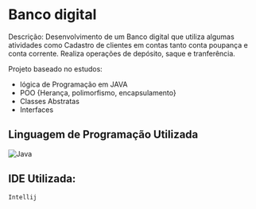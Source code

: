 
# Banco digital

Descrição:
Desenvolvimento de um Banco digital que utiliza algumas atividades como Cadastro de clientes em contas tanto conta poupança e conta corrente. Realiza operações de depósito, saque e tranferência.

Projeto baseado no estudos:

* lógica de Programação em JAVA
* POO {Herança, polimorfismo, encapsulamento}
* Classes Abstratas
* Interfaces


## Linguagem de Programação Utilizada

![Java](https://img.shields.io/badge/java-%23ED8B00.svg?style=for-the-badge&logo=openjdk&logoColor=white)

## IDE Utilizada:
`Intellij`